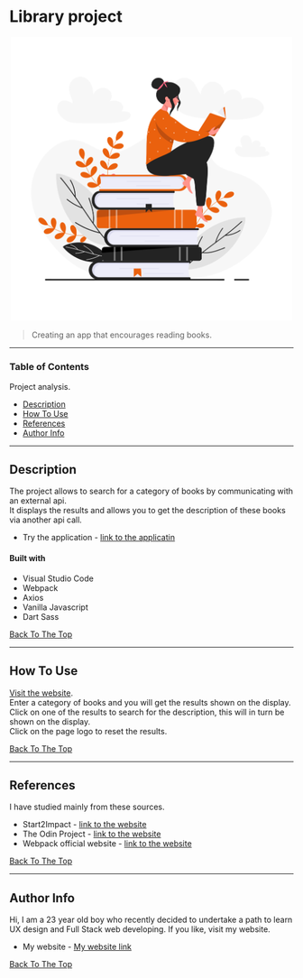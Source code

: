 # Library project

<p align="center">
  <img src="https://raw.githubusercontent.com/Ale269/Ale269-libreria-start2impact/40e70c98a6097a5f74658489ae921cd79d4ba56e/dist/img/background-image.svg" style="width: 500px;"/>
</p>

> Creating an app that encourages reading books.

---

### Table of Contents
Project analysis.

- [Description](#description)
- [How To Use](#how-to-use)
- [References](#references)
- [Author Info](#author-info)

---

## Description

The project allows to search for a category of books by communicating with an external api.<br />
It displays the results and allows you to get the description of these books via another api call.

- Try the application - [link to the applicatin](https://ale269.github.io/Ale269-libreria-start2impact/)

#### Built with

- Visual Studio Code
- Webpack
- Axios
- Vanilla Javascript
- Dart Sass

[Back To The Top](#Library-project)

---

## How To Use

[Visit the website](https://ale269.github.io/Ale269-libreria-start2impact/).<br />
Enter a category of books and you will get the results shown on the display.<br />
Click on one of the results to search for the description, this will in turn be shown on the display.<br />
Click on the page logo to reset the results.


[Back To The Top](#library-project)

---

## References

I have studied mainly from these sources.

- Start2Impact - [link to the website](https://www.start2impact.it/?utm_source=google&utm_medium=cpc&utm_campaign=Search_Brand&gclid=Cj0KCQiAieWOBhCYARIsANcOw0w5QK43cTLhwCWpsKfugzdnDB3c2GLK78gn2BA0thbsMWDFx5T7NRwaAp8XEALw_wcB)
- The Odin Project - [link to the website](https://www.theodinproject.com/)
- Webpack official website - [link to the website](https://webpack.js.org/)

[Back To The Top](#Library-project)

---

## Author Info

Hi, I am a 23 year old boy who recently decided to undertake a path to learn UX design and Full Stack web developing.
If you like, visit my website.

- My website - [My website link](https://ale269.github.io/website/)

[Back To The Top](#Library-project)
